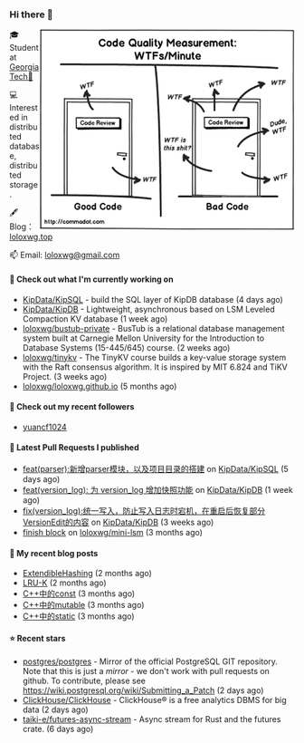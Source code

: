 ### Hi there 👋

<img align="right" src="https://raw.githubusercontent.com/loloxwg/loloxwg/master/assets/WTFs-per-minute.png" width="450">
 
🎓 Student at [Georgia Tech🐝](https://www.gatech.edu/)

💻 Interested in distributed database, distributed storage.

🖋 Blog：[loloxwg.top](https://loloxwg.top)



📫 Email: [loloxwg@gmail.com](mailto:loloxwg@gmail.com)



#### 👷 Check out what I'm currently working on

- [KipData/KipSQL](https://github.com/KipData/KipSQL) - build the SQL layer of KipDB database (4 days ago)
- [KipData/KipDB](https://github.com/KipData/KipDB) -  Lightweight, asynchronous based on LSM Leveled Compaction KV database (1 week ago)
- [loloxwg/bustub-private](https://github.com/loloxwg/bustub-private) - BusTub is a relational database management system built at Carnegie Mellon University for the Introduction to Database Systems (15-445/645) course. (2 weeks ago)
- [loloxwg/tinykv](https://github.com/loloxwg/tinykv) - The TinyKV course builds a key-value storage system with the Raft consensus algorithm. It is inspired by MIT 6.824 and TiKV Project. (3 weeks ago)
- [loloxwg/loloxwg.github.io](https://github.com/loloxwg/loloxwg.github.io) (5 months ago)

#### 👯 Check out my recent followers

- [yuancf1024](https://github.com/yuancf1024)

#### 🔨 Latest Pull Requests I published

- [feat(parser):新增parser模块，以及项目目录的搭建](https://github.com/KipData/KipSQL/pull/1) on [KipData/KipSQL](https://github.com/KipData/KipSQL) (5 days ago)
- [feat(version_log): 为 version_log 增加快照功能](https://github.com/KipData/KipDB/pull/4) on [KipData/KipDB](https://github.com/KipData/KipDB) (1 week ago)
- [fix(version_log):统一写入，防止写入日志时宕机，在重启后恢复部分VersionEdit的内容](https://github.com/KipData/KipDB/pull/2) on [KipData/KipDB](https://github.com/KipData/KipDB) (3 weeks ago)
- [finish block](https://github.com/loloxwg/mini-lsm/pull/1) on [loloxwg/mini-lsm](https://github.com/loloxwg/mini-lsm) (3 months ago)

#### 📜 My recent blog posts

- [ExtendibleHashing](https://loloxwg.top/posts/cmu-15445/extendible-hashing/) (2 months ago)
- [LRU-K](https://loloxwg.top/posts/cmu-15445/lru-k/) (2 months ago)
- [C&#43;&#43;中的const](https://loloxwg.top/posts/cpp/cpp-0cfaab30bd8344c6aa29a581cb2d8ccf/c&#43;&#43;%E4%B8%AD%E7%9A%84const-f78cd58e7f3c44adac55620e8d3efa13/) (3 months ago)
- [C&#43;&#43;中的mutable](https://loloxwg.top/posts/cpp/cpp-0cfaab30bd8344c6aa29a581cb2d8ccf/c&#43;&#43;%E4%B8%AD%E7%9A%84mutable-0edc2ed4eb114446ae9c96b81a74de74/) (3 months ago)
- [C&#43;&#43;中的static](https://loloxwg.top/posts/cpp/cpp-0cfaab30bd8344c6aa29a581cb2d8ccf/c&#43;&#43;%E4%B8%AD%E7%9A%84static-eb2478cbe8134fcf9c35f28028be93c5/) (3 months ago)

#### ⭐ Recent stars

- [postgres/postgres](https://github.com/postgres/postgres) - Mirror of the official PostgreSQL GIT repository. Note that this is just a *mirror* - we don&#39;t work with pull requests on github. To contribute, please see https://wiki.postgresql.org/wiki/Submitting_a_Patch (2 days ago)
- [ClickHouse/ClickHouse](https://github.com/ClickHouse/ClickHouse) - ClickHouse® is a free analytics DBMS for big data (2 days ago)
- [taiki-e/futures-async-stream](https://github.com/taiki-e/futures-async-stream) - Async stream for Rust and the futures crate. (6 days ago)


